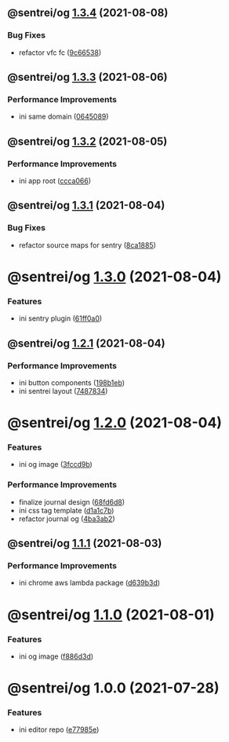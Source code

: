 ## @sentrei/og [1.3.4](https://github.com/sentrei/sentrei/compare/@sentrei/og@1.3.3...@sentrei/og@1.3.4) (2021-08-08)

### Bug Fixes

- refactor vfc fc ([9c66538](https://github.com/sentrei/sentrei/commit/9c6653835f6c52c84baa9511abc2cb243844f8f3))

## @sentrei/og [1.3.3](https://github.com/sentrei/sentrei/compare/@sentrei/og@1.3.2...@sentrei/og@1.3.3) (2021-08-06)

### Performance Improvements

- ini same domain ([0645089](https://github.com/sentrei/sentrei/commit/06450895da760584427f5f4787ad187d16501e22))

## @sentrei/og [1.3.2](https://github.com/sentrei/sentrei/compare/@sentrei/og@1.3.1...@sentrei/og@1.3.2) (2021-08-05)

### Performance Improvements

- ini app root ([ccca066](https://github.com/sentrei/sentrei/commit/ccca066697d18b59fc6798e4cef73f9a74733053))

## @sentrei/og [1.3.1](https://github.com/sentrei/sentrei/compare/@sentrei/og@1.3.0...@sentrei/og@1.3.1) (2021-08-04)

### Bug Fixes

- refactor source maps for sentry ([8ca1885](https://github.com/sentrei/sentrei/commit/8ca188538d6cf32348606bd839961bf16c01e898))

# @sentrei/og [1.3.0](https://github.com/sentrei/sentrei/compare/@sentrei/og@1.2.1...@sentrei/og@1.3.0) (2021-08-04)

### Features

- ini sentry plugin ([61ff0a0](https://github.com/sentrei/sentrei/commit/61ff0a09b11ffb4d84949d0137382cf747f631b8))

## @sentrei/og [1.2.1](https://github.com/sentrei/sentrei/compare/@sentrei/og@1.2.0...@sentrei/og@1.2.1) (2021-08-04)

### Performance Improvements

- ini button components ([198b1eb](https://github.com/sentrei/sentrei/commit/198b1ebe0aa246ca6674e1e125754bb879f5403d))
- ini sentrei layout ([7487834](https://github.com/sentrei/sentrei/commit/7487834112b3ab919285f0035da4a930713214e3))

# @sentrei/og [1.2.0](https://github.com/sentrei/sentrei/compare/@sentrei/og@1.1.1...@sentrei/og@1.2.0) (2021-08-04)

### Features

- ini og image ([3fccd9b](https://github.com/sentrei/sentrei/commit/3fccd9ba70ba35537f80529e1fd0b825f1d7e636))

### Performance Improvements

- finalize journal design ([68fd6d8](https://github.com/sentrei/sentrei/commit/68fd6d888a8f12ed70a8c923dae6c89b38cdffe1))
- ini css tag template ([d1a1c7b](https://github.com/sentrei/sentrei/commit/d1a1c7b043f8d1f688720d5facecebeac8a5f76c))
- refactor journal og ([4ba3ab2](https://github.com/sentrei/sentrei/commit/4ba3ab289b85ecfcb5784ef16739bfea0aa1394c))

## @sentrei/og [1.1.1](https://github.com/sentrei/sentrei/compare/@sentrei/og@1.1.0...@sentrei/og@1.1.1) (2021-08-03)

### Performance Improvements

- ini chrome aws lambda package ([d639b3d](https://github.com/sentrei/sentrei/commit/d639b3df3ce09375ad38c2c3550f77f8b6c73db2))

# @sentrei/og [1.1.0](https://github.com/sentrei/sentrei/compare/@sentrei/og@1.0.0...@sentrei/og@1.1.0) (2021-08-01)

### Features

- ini og image ([f886d3d](https://github.com/sentrei/sentrei/commit/f886d3d5d020966d49476638f17e7198aa18b114))

# @sentrei/og 1.0.0 (2021-07-28)

### Features

- ini editor repo ([e77985e](https://github.com/sentrei/sentrei/commit/e77985e856c67336083fcf05498a4617a6baa7c5))
